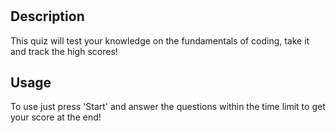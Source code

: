 # <Code-Quiz>

## Description

This quiz will test your knowledge on the fundamentals of coding, take it and track the high scores!


## Usage

To use just press 'Start' and answer the questions within the time limit to get your score at the end!


